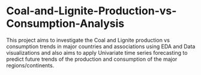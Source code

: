 # Coal-and-Lignite-Production-vs-Consumption-Analysis
This project aims to investigate the Coal and Lignite production vs consumption trends in major countries and associations using EDA and Data visualizations and also aims to apply Univariate time series forecasting to predict future trends of the production and consumption of the major regions/continents.
